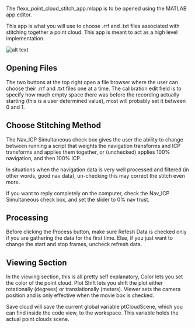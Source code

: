 The flexx_point_cloud_stitch_app.mlapp is to be opened using the MATLAB app editor. 

This app is what you will use to choose .rrf and .txt files associated with stitching together a point cloud. This app is meant to act as a high level implementation.

![alt text](https://github.com/cgreen18/Auburn-REU-on-UAVs/blob/master/MATLAB/Cloud_stitching/Stitch_app_pic.PNG "Stitching App")
## Opening Files
The two buttons at the top right open a file browser where the user can choose their .rrf and .txt files one at a time.
The calibration edit field is to specify how much empty space there was before the recording actually starting (this is a user determined value), most will probably set it between 0 and 1.

## Choose Stitching Method
The Nav_ICP Simultaneous check box gives the user the ability to change between running a script that weights the navigation transforms and ICP transforms and applies them together, or (unchecked) applies 100% navigation, and then 100% ICP. 

In situations when the navigation data is very well processed and filtered (in other words, good nav data), un-checking this may correct the stitch even more. 

If you want to reply completely on the computer, check the Nav_ICP Simultaneous check box, and set the slider to 0% nav trust. 

## Processing 
Before clicking the Process button, make sure Refesh Data is checked only if you are gathering the data for the first time. Else, if you just want to change the start and stop frames, uncheck refresh data. 

## Viewing Section
In the viewing section, this is all pretty self explanatory, Color lets you set the color of the point cloud. Plot Shift lets you shift the plot either rotationally (degrees) or translationally (meters). Viewer sets the camera position and is only effective when the movie box is checked. 

Save cloud will save the current global variable ptCloudScene, which you can find inside the code view, to the workspace. This variable holds the actual point clouds scene. 
